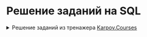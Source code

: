 # Решение заданий на SQL
<details>
<summary>Решение заданий из тренажера <a href="https://lab.karpov.courses/learning/152/">Karpov.Courses</a>  </summary>

<details>
  <summary>Базовые запросы SQL</summary>
  
  **Задание №1**

Выведите все записи из таблицы **products**.
Поля в результирующей таблице: **product_id**, **name**, **price**
```sql
SELECT *
FROM products
```
**Задание №2**

Выведите все записи из таблицы products, отсортировав их по наименованиям товаров в алфавитном порядке, т.е. по возрастанию. Для сортировки используйте оператор **ORDER BY**.
Поля в результирующей таблице: **product_id**, **name**, **price**
```sql
SELECT product_id,
       name,
       price
FROM   products
ORDER BY name 
```
**Задание №3**

Отсортируйте таблицу **courier_actions** сначала по колонке **courier_id** по возрастанию id курьера, потом по колонке **action** (снова по возрастанию), а затем по колонке **time**, но уже по убыванию — от самого последнего действия к самому первому. Не забудьте включить в результат колонку **order_id**.

Добавьте в запрос оператор **LIMIT** и выведите только первые 1000 строк результирующей таблицы.

Поля в результирующей таблице: **courier_id**, **order_id**, **action**, **time**
```sql
SELECT courier_id,
       order_id,
       action,
       time
FROM   courier_actions
ORDER BY courier_id, action, time DESC 
LIMIT 1000
```
**Задание №4**

Используя операторы **SELECT**, **FROM**, **ORDER BY** и **LIMIT**, определите 5 самых дорогих товаров в таблице **products**, которые доставляет наш сервис. Выведите их наименования и цену.

Поля в результирующей таблице: **name**, **price**
```sql
SELECT name,
       price
FROM   products
ORDER BY price DESC 
LIMIT 5
```
**Задание №5**

Повторите запрос из предыдущего задания, но теперь колонки name и **price** переименуйте соответственно в **product_name** и **product_price**.

Поля в результирующей таблице: **product_name**, **product_price**
```sql
SELECT name AS product_name,
       price AS product_price
FROM   products
ORDER BY product_price DESC 
LIMIT 5
```
**Задание №6**

Используя операторы **SELECT**, **FROM**, **ORDER BY** и **LIMIT**, а также функцию **LENGTH**, определите товар с самым длинным названием в таблице **products**. Выведите его наименование, длину наименования в символах, а также цену этого товара. Колонку с длиной наименования в символах назовите **name_length**.

Поля в результирующей таблице: name, name_length, price
```sql
SELECT name,
       price,
       length (name) AS name_length
FROM   products
ORDER BY name_length DESC 
LIMIT 1
```
**Задание №7**

Примените последовательно функции **UPPER** и **SPLIT_PART** к колонке name и преобразуйте наименования товаров в таблице **products** так, чтобы от названий осталось только первое слово, записанное в верхнем регистре. Колонку с новым названием, состоящим из первого слова, назовите **first_word**.

В результат включите исходные наименования товаров, новые наименования из первого слова, а также цену товаров. Результат отсортируйте по возрастанию исходного наименования товара в колонке **name**.

Поля в результирующей таблице: **name**, **first_word**, **price**
```sql
SELECT name,
       price,
       upper (split_part (name, ' ', 1)) as first_word
FROM   products
ORDER BY name
```
**Задание №8**

Измените тип колонки **price** из таблицы **products** на **VARCHAR**. Выведите колонки с наименованием товаров, ценой в исходном формате и ценой в формате **VARCHAR**. Новую колонку с ценой в новом формате назовите **price_char**.

Результат отсортируйте по возрастанию исходного наименования товара в колонке name. Количество выводимых записей не ограничивайте.

Поле в результирующей таблице: **name**, **price**, **price_char**
```sql
SELECT name,
       price,
       cast(price AS varchar) AS price_char
FROM   products
ORDER BY name
```
**Задание №9**

Для первых 200 записей из таблицы **orders** выведите информацию в следующем виде (обратите внимание на пробелы):

Заказ № [id заказа] создан [дата]

Полученную колонку назовите **order_info**.
```sql
SELECT concat ('Заказ №', ' ', order_id, ' ', 'создан', ' ', creation_time::date) AS order_info
FROM   orders 
LIMIT 200
```
**Задание №10**

Выведите id всех курьеров и их годы рождения из таблицы **couriers**.

Год рождения необходимо получить из колонки **birth_date**. Новую колонку с годом назовите **birth_year**. Результат отсортируйте сначала по убыванию года рождения курьера (т.е. от самых младших к самым старшим), затем по возрастанию id курьера.

Поля в результирующей таблице: **courier_id**, **birth_year**
```sql
SELECT courier_id,
       date_part('year', birth_date) AS birth_year
FROM   couriers
ORDER BY birth_year DESC, courier_id
```
**Задание №11**

Как и в предыдущем задании, снова выведите id всех курьеров и их годы рождения, только теперь к извлеченному году примените функцию **COALESCE**. Укажите параметры функции так, чтобы вместо **NULL** значений в результат попадало текстовое значение **unknown**. Названия полей оставьте прежними.

Отсортируйте итоговую таблицу сначала по убыванию года рождения курьера, затем по возрастанию id курьера.

Поля в результирующей таблице: **courier_id**, **birth_year**


```sql
SELECT courier_id,
       COALESCE(CAST(date_part('year', birth_date) as varchar),'unknown') AS birth_year
FROM   couriers
ORDER BY birth_year DESC, courier_id
```
**Задание №12**

Давайте представим, что по какой-то необъяснимой причине мы вдруг решили в одночасье повысить цену всех товаров в таблице products на **5%**.

Выведите id и наименования всех товаров, их старую и новую цену. Колонку со старой ценой назовите **old_price**, а колонку с новой — ***new_price**.

Результат отсортируйте сначала по убыванию новой цены, затем по возрастанию id товара.

Поля в результирующей таблице: **product_id**, **name**, **old_price**, **new_price**
```sql
SELECT product_id,
       name,
       price AS old_price,
       price + (price/100)* 5 AS new_price
FROM   products
ORDER BY new_price DESC, product_id
```
**Задание №13**

Вновь, как и в прошлом задании, повысьте цену всех товаров на **5%**, только теперь к колонке с новой ценой примените функцию **ROUND**. Выведите id и наименования товаров, их старую цену, а также новую цену с округлением. Новую цену округлите до одного знака после запятой, но тип данных не меняйте.

Результат отсортируйте сначала по убыванию новой цены, затем по возрастанию id товара.

Поля в результирующей таблице: **product_id**, **name**, **old_price**, **new_price**
```sql
SELECT product_id,
       name,
       price AS old_price,
       round(price + (price/100)*5, 1) AS new_price
FROM   products
ORDER BY new_price DESC, product_id
```
**Задание №14**

Повысьте цену на **5%** только на те товары, цена которых превышает **100** рублей. Цену остальных товаров оставьте без изменений. Также не повышайте цену на икру, которая и так стоит **800** рублей. Выведите id и наименования всех товаров, их старую и новую цену. Цену округлять не нужно.

Результат отсортируйте сначала по убыванию новой цены, затем по возрастанию id товара.

Поля в результирующей таблице: **product_id**, **name**, **old_price**, **new_price**
```sql
SELECT product_id,
       name,
       price AS old_price,
       CASE
       WHEN price > 100 AND price < 800 THEN price * 1.05
       ELSE price 
       END AS new_price
FROM   products
ORDER BY new_price DESC, product_id
```
**Задание №15**

Вычислите НДС каждого товара в таблице **products** и рассчитайте цену без учёта НДС. Выведите всю информацию о товарах, включая сумму налога и цену без его учёта. Колонки с суммой налога и ценой без НДС назовите соответственно **tax** и **price_before_tax**. Округлите значения в этих колонках до двух знаков после запятой.

Результат отсортируйте сначала по убыванию цены товара без учёта НДС, затем по возрастанию id товара.

Поля в результирующей таблице: **product_id**, **name**, **price**, **tax**, **price_before_tax**
```sql
SELECT product_id,
       name,
       price,
       round((price/1.2)*0.2, 2) AS tax,
       CASE
       WHEN price > 0 THEN round(price - (price/1.2)*0.2, 2)
       ELSE price END AS price_before_tax
FROM   products
ORDER BY price_before_tax DESC, product_id
```
</details>
 <details>
<summary>Фильтрация данных</summary>

   **Задание №1**

Напишите SQL-запрос к таблице **products** и выведите всю информацию о товарах, цена которых не превышает 100 рублей. Результат отсортируйте по возрастанию id товара.

Поля в результирующей таблице: **product_id**, **name**, **price**
```sql
SELECT product_id,
       name,
       price
FROM   products
WHERE  price <= 100
ORDER BY product_id
```
**Задание №2**

Отберите пользователей женского пола из таблицы users. Выведите только id этих пользователей. Результат отсортируйте по возрастанию id.

Добавьте в запрос оператор **LIMIT** и выведите только 1000 первых id из отсортированного списка.

Поле в результирующей таблице: **user_id**
```sql
SELECT user_id
FROM   users
WHERE  sex = 'female'
ORDER BY user_id 
LIMIT 1000
```
**Задание №3**

Отберите из таблицы **user_actions** все действия пользователей по созданию заказов, которые были совершены ими после полуночи 6 сентября 2022 года. Выведите колонки с id пользователей, id созданных заказов и временем их создания.

Результат должен быть отсортирован по возрастанию id заказа.

Поля в результирующей таблице: **user_id**, **order_id**, **time**
```sql
SELECT user_id,
       order_id,
       time
FROM   user_actions
WHERE  action = 'create_order'
   AND time >= '2022/09/06 00:00:00'
ORDER BY order_id
```
**Задание №4**

Назначьте скидку 20% на все товары из таблицы **products** и отберите те, цена на которые с учётом скидки превышает 100 рублей. Выведите id товаров, их наименования, прежнюю цену и новую цену с учётом скидки. Колонку со старой ценой назовите **old_price**, с новой — **new_price**.

Результат должен быть отсортирован по возрастанию id товара.

Поля в результирующей таблице: **product_id**, **name**, **old_price**, **new_price**


```sql
SELECT product_id,
       name,
       price AS old_price,
       price - ((price * 1.2) - price) AS new_price
FROM   products
WHERE  price - ((price * 1.2) - price) > 100
ORDER BY product_id
```
**Задание №5**

Отберите из таблицы **products** все товары, названия которых либо начинаются со слова «чай», либо состоят из пяти символов. Выведите две колонки: id товаров и их наименования.

Результат должен быть отсортирован по возрастанию id товара.

Поля в результирующей таблице: **product_id**, **name**
```sql
SELECT product_id,
       name
FROM   products
WHERE  split_part(name, ' ', 1) = 'чай'
    or length(name) = 5
ORDER BY product_id
```
**Задание №6**

Отберите из таблицы **products** все товары, содержащие в своём названии последовательность символов «чай» (без кавычек). Выведите две колонки: id продукта и его название.

Результат должен быть отсортирован по возрастанию id товара.

Поля в результирующей таблице: **product_id**, **name**
```sql
SELECT product_id,
       name
FROM   products
WHERE  name like '%чай%'
ORDER BY product_id
```
**Задание №7**

Выберите из таблицы **products id** и наименования только тех товаров, названия которых начинаются на букву «с» и содержат только одно слово.

Результат должен быть отсортирован по возрастанию id товара.

Поля в результирующей таблице: **product_id**, **name**
```sql
SELECT product_id,
       name
FROM   products
WHERE  name LIKE 'с%' AND name NOT LIKE '% %'
ORDER BY product_id
```
**Задание №8**

Составьте SQL-запрос, который выбирает из таблицы products все чаи стоимостью больше 60 рублей и вычисляет для них цену со скидкой 25%.

Скидку в % менеджер попросил указать в отдельном столбце в формате текста, то есть вот так: «25%» (без кавычек). Столбцы со скидкой и новой ценой назовите соответственно **discount** и **new_price**.

Также необходимо любым известным способом избавиться от «чайного гриба»: вряд ли менеджер имел в виду и его, когда ставил нам задачу.

Результат должен быть отсортирован по возрастанию id товара.

Поля в результирующей таблице: **product_id**, **name**, **price**, **discount**, **new_price**
```sql
SELECT product_id,
       name,
       price,
       '25%' AS discount,
       price - ((price * 1.25) - price) AS new_price
FROM   products
WHERE  price > 60
   AND name NOT LIKE '%гриб%'
   AND name LIKE '%чай%'
ORDER BY product_id
```
**Задание №9**

Из таблицы **user_actions** выведите всю информацию о действиях пользователей с id 170, 200 и 230 за период с 25 августа по 4 сентября 2022 года включительно. Результат отсортируйте по убыванию id заказа — то есть от самых поздних действий к самым первым.

Поля в результирующей таблице: **user_id**, **order_id**, **action**, **time**
```sql
SELECT user_id,
       order_id,
       action,
       time
FROM   user_actions
WHERE  user_id in (170, 200, 230)
   AND time BETWEEN '2022-08-25'
   AND '2022-09-05'
ORDER BY time DESC
```
**Задание №10**

Напишите SQL-запрос к таблице **couriers** и выведите всю информацию о курьерах, у которых не указан их день рождения.

Результат должен быть отсортирован по возрастанию id курьера.

Поля в результирующей таблице: **birth_date**, **courier_id**, **sex**
```sql
SELECT birth_date,
       courier_id,
       sex
FROM   couriers
WHERE  birth_date IS NULL
ORDER BY courier_id
```
**Задание №11**

Определите id и даты рождения 50 самых молодых пользователей мужского пола из таблицы **users**. Не учитывайте тех пользователей, у которых не указана дата рождения.

Поле в результирующей таблице: **user_id**, **birth_date**
```sql
SELECT user_id,
       birth_date
FROM   users
WHERE  birth_date IS NOT NULL
   AND sex = 'male'
ORDER BY birth_date DESC
LIMIT 50
```
**Задание №12**

Напишите SQL-запрос к таблице **courier_actions**, чтобы узнать id и время доставки последних 10 заказов, доставленных курьером с id 100.

Поля в результирующей таблице: **order_id**, **time**
```sql
SELECT order_id,
       time
FROM   courier_actions
WHERE  courier_id = '100'
   AND action = 'deliver_order'
ORDER BY time DESC 
LIMIT 10
```
**Задание №13**

Из таблицы **user_actions** получите id всех заказов, сделанных пользователями сервиса в августе 2022 года.

Результат отсортируйте по возрастанию id заказа.

Поле в результирующей таблице: **order_id**
```sql
SELECT order_id
FROM   user_actions
WHERE  action = 'create_order'
   AND date_part('month', time) = '08'
ORDER BY order_id
```
**Задание №14**

Из таблицы **couriers** отберите id всех курьеров, родившихся в период с 1990 по 1995 год включительно.

Результат отсортируйте по возрастанию id курьера.

Поле в результирующей таблице: **courier_id**
```sql
SELECT courier_id
FROM   couriers
WHERE  date_part('year', birth_date) BETWEEN '1990' AND '1995'
ORDER BY courier_id
```
**Задание №15**

Из таблицы **user_actions** получите информацию о всех отменах заказов, которые пользователи совершали в течение августа 2022 года по средам с 12:00 до 15:59.

Результат отсортируйте по убыванию id отменённых заказов.

Поля в результирующей таблице: **user_id**, **order_id**, **action**, **time**
```sql
SELECT user_id,
       order_id,
       action,
       time
FROM   user_actions
WHERE  action = 'cancel_order'
   AND date_part('month', time) = '08'
   AND date_part('dow', time) = '03'
   AND date_part('hour', time) BETWEEN 12
   AND 15
ORDER BY order_id DESC
```
**Задание №16**

Как и в задаче из прошлого урока, вычислите НДС каждого товара в таблице products и рассчитайте цену без учёта НДС. Однако теперь примите во внимание, что для товаров из списка налог составляет 10%. Для остальных товаров НДС тот же — 20%.

Выведите всю информацию о товарах, включая сумму налога и цену без его учёта. Колонки с суммой налога и ценой без НДС назовите соответственно tax и **price_before_tax**. Округлите значения в этих колонках до двух знаков после запятой.

Результат отсортируйте сначала по убыванию цены товара без учёта НДС, затем по возрастанию id товара.

Поля в результирующей таблице: **product_id**, **name**, **price**, **tax**, **price_before_tax**
```sql
SELECT product_id,
       name,
       price,
       
    CASE 
       WHEN name IN ('сахар', 'сухарики', 'сушки', 'семечки', 'масло льняное', 'виноград', 'масло оливковое', 'арбуз', 'батон', 'йогурт', 'сливки', 'гречка', 'овсянка', 'макароны', 'баранина', 'апельсины', 'бублики', 'хлеб', 'горох', 'сметана', 'рыба копченая', 'мука', 'шпроты', 'сосиски', 'свинина', 'рис', 'масло кунжутное', 'сгущенка', 'ананас', 'говядина', 'соль', 'рыба вяленая', 'масло подсолнечное', 'яблоки', 'груши', 'лепешка', 'молоко', 'курица', 'лаваш', 'вафли', 'мандарины') THEN round(price / 110 * 10, 2)
        ELSE round(price / 120 * 20, 2) 
        END AS tax,
       
    CASE 
        WHEN name IN ('сахар', 'сухарики', 'сушки', 'семечки', 'масло льняное', 'виноград', 'масло оливковое', 'арбуз', 'батон', 'йогурт', 'сливки', 'гречка', 'овсянка', 'макароны', 'баранина', 'апельсины', 'бублики', 'хлеб', 'горох', 'сметана', 'рыба копченая', 'мука', 'шпроты', 'сосиски', 'свинина', 'рис', 'масло кунжутное', 'сгущенка', 'ананас', 'говядина', 'соль', 'рыба вяленая', 'масло подсолнечное', 'яблоки', 'груши', 'лепешка', 'молоко', 'курица', 'лаваш', 'вафли', 'мандарины') THEN round(price - price / 110 * 10, 2)
        ELSE round(price - price / 120 * 20, 2) 
        END AS price_before_tax
FROM   products
ORDER BY price_before_tax DESC, product_id;                                                                                                                                        
```
</details>
<details>
<summary>Агрегация данных SQL</summary>
**Задание №1**

Выведите id всех уникальных пользователей из таблицы **user_actions**. Результат отсортируйте по возрастанию id.

Поле в результирующей таблице: **user_id**
```sql
SELECT DISTINCT user_id
FROM user_actions
ORDER BY user_id
```
**Задание №2**

Примените **DISTINCT** сразу к двум колонкам таблицы **courier_actions** и отберите уникальные пары значений **courier_id** и **order_id**.

Результат отсортируйте сначала по возрастанию id курьера, затем по возрастанию id заказа.

Поля в результирующей таблице: **courier_id**, **order_id**
```sql
SELECT DISTINCT courier_id,
                order_id
FROM courier_actions
ORDER BY courier_id, order_id
```
**Задание №3**

Посчитайте максимальную и минимальную цены товаров в таблице **products**. Поля назовите соответственно **max_price**, **min_price**.

Поля в результирующей таблице: **max_price**, **min_price**

```sql
SELECT MAX(price) AS max_price,
       MIN(price) AS min_price
FROM products
```
**Задание №4**

Как вы помните, в таблице users у некоторых пользователей не были указаны их даты рождения.

Посчитайте в одном запросе количество всех записей в таблице и количество только тех записей, для которых в колонке **birth_date** указана дата рождения.

Колонку с общим числом записей назовите **dates**, а колонку с записями без пропусков — **dates_not_null**.

Поля в результирующей таблице: **dates**, **dates_not_null**
```sql
SELECT COUNT(*) AS dates,
       COUNT(birth_date) AS dates_not_null
FROM users
```
**Задание №5**

Посчитайте количество всех значений в колонке **user_id** в таблице **user_actions**, а также количество уникальных значений в этой колонке (т.е. количество уникальных пользователей сервиса).

Колонку с первым полученным значением назовите users, а колонку со вторым — **unique_users**.

Поля в результирующей таблице: **users**, **unique_users**
```sql
SELECT COUNT(DISTINCT user_id) AS unique_users,
       COUNT(user_id) AS users
FROM user_actions
```
**Задание №6**

Посчитайте количество курьеров женского пола в таблице **couriers**. Полученный столбец с одним значением назовите **couriers**.

Поле в результирующей таблице: **couriers**
```sql
SELECT COUNT(courier_id) AS couriers
FROM couriers
WHERE sex = 'female'
```
**Задание №7**

Рассчитайте время, когда были совершены первая и последняя доставки заказов в таблице **courier_actions**.

Колонку с временем первой доставки назовите **first_delivery**, а колонку с временем последней — **last_delivery**.

Поля в результирующей таблице: **first_delivery**, **last_delivery**
```sql
SELECT MIN(time) AS first_delivery,
       MAX(time) AS last_delivery
FROM courier_actions
WHERE  action = 'deliver_order'
```
**Задание №8**

Представьте, что один из пользователей сервиса сделал заказ, в который вошли одна пачка сухариков, одна пачка чипсов и один энергетический напиток. Посчитайте стоимость такого заказа.

Колонку с рассчитанной стоимостью заказа назовите **order_price**.

Для расчётов используйте таблицу **products**.

Поле в результирующей таблице: **order_price**
```sql
SELECT SUM(price) AS order_price
FROM   products
WHERE  name IN('сухарики','чипсы','энергетический напиток')
```
**Задание №9**

Посчитайте количество заказов в таблице **orders** с девятью и более товарами. Для этого воспользуйтесь функцией **array_length**, отфильтруйте данные по количеству товаров в заказе и проведите агрегацию. Полученный столбец назовите orders.

Поле в результирующей таблице: **orders**
```sql
SELECT COUNT(ARRAY_LENGTH(product_ids, 1)) AS orders
FROM orders
WHERE ARRAY_LENGTH(product_ids, 1) >= 9
```
**Задание №10**

С помощью функции **AGE** и агрегирующей функции рассчитайте возраст самого молодого курьера мужского пола в таблице **couriers**.

Возраст выразите количеством лет, месяцев и дней (как в примере выше), переведя его в тип **VARCHAR**. 

В качестве даты, относительно которой считать возраст курьеров, используйте свою текущую дату (либо не указывайте её на месте первого аргумента, как показано в примерах).

Полученную колонку со значением возраста назовите **min_age**.

Поле в результирующей таблице: **min_age**
```sql
SELECT AGE(CURRENT_DATE, MAX(birth_date)) :: varchar as min_age
FROM couriers
WHERE sex = 'male'
```
**Задание №11**

Посчитайте стоимость заказа, в котором будут три пачки сухариков, две пачки чипсов и один энергетический напиток. Колонку с рассчитанной стоимостью заказа назовите **order_price**.

Для расчётов используйте таблицу **products**.

Поле в результирующей таблице: **order_price**
```sql
SELECT SUM(CASE WHEN name = 'сухарики' THEN price * 3
                WHEN name = 'чипсы' THEN price * 2
                WHEN name = 'энергетический напиток' THEN price * 1 
                END) AS order_price
FROM products
```
**Задание №12**

Рассчитайте среднюю цену товаров в таблице **products**, в названиях которых присутствуют слова «чай» или «кофе». Любым известным способом исключите из расчёта товары, содержащие в названии «иван-чай» или «чайный гриб».

Среднюю цену округлите до двух знаков после запятой. Столбец с полученным значением назовите **avg_price**.

Поле в результирующей таблице: **avg_price**
```sql
SELECT round(avg(price), 2) AS avg_price
FROM   products
WHERE  (name LIKE '%чай%'
    OR name LIKE '%кофе%')
   AND name NOT LIKE '%иван-чай%'
   AND name NOT LIKE '%гриб%'
```
**Задание №13**

Воспользуйтесь функцией **AGE** и рассчитайте разницу в возрасте между самым старым и самым молодым пользователями мужского пола в таблице **users**. 

Разницу в возрасте выразите количеством лет, месяцев и дней, переведя её в тип **VARCHAR**. 

Колонку с посчитанным значением назовите **age_diff**.

Поле в результирующей таблице: **age_diff**


```sql
SELECT AGE(MAX(birth_date), MIN(birth_date)) :: varchar as age_diff
FROM users
```
**Задание №14**

Рассчитайте среднее количество товаров в заказах из таблицы orders, которые пользователи оформляли по выходным дням (суббота и воскресенье) в течение всего времени работы сервиса.

Полученное значение округлите до двух знаков после запятой. Колонку с ним назовите **avg_order_size**.

Поле в результирующей таблице: **avg_order_size**
```sql
SELECT ROUND(AVG(ARRAY_LENGTH(product_ids, 1)), 2) AS avg_order_size
FROM orders
WHERE DATE_PART('DOW', creation_time) IN(6, 0)
```
**Задание №15**

На основе данных в таблице **user_actions** посчитайте количество уникальных пользователей сервиса, количество уникальных заказов, поделите одно на другое и выясните, сколько заказов приходится на одного пользователя.

В результирующей таблице отразите все три значения — поля назовите соответственно **unique_users**, **unique_orders**, **orders_per_user**.

Показатель числа заказов на пользователя округлите до двух знаков после запятой.

Поля в результирующей таблице: **unique_users**, **unique_orders**, **orders_per_user**
```sql
SELECT COUNT(DISTINCT(user_id)) AS unique_users,
       COUNT(DISTINCT(order_id)) AS unique_orders,
       ROUND(COUNT(DISTINCT order_id)::decimal/COUNT(DISTINCT user_id),2) AS orders_per_user
FROM user_actions
```
**Задание №16**

Посчитайте, сколько пользователей никогда не отменяли свой заказ. Для этого из общего числа всех уникальных пользователей отнимите число уникальных пользователей, которые хотя бы раз отменяли заказ. Подумайте, какое условие необходимо указать в **FILTER**, чтобы получить корректный результат.

Полученный столбец назовите **users_count**.

Поле в результирующей таблице: **users_count**
```sql
SELECT (COUNT(DISTINCT user_id) - COUNT(DISTINCT user_id) filter (WHERE action = 'cancel_order')) as users_count
FROM user_actions
```
**Задание №17**

Посчитайте общее количество заказов в таблице **orders**, количество заказов с пятью и более товарами и найдите долю заказов с пятью и более товарами в общем количестве заказов.

В результирующей таблице отразите все три значения — поля назовите соответственно **orders**, **large_orders**, **large_orders_share**.

Долю заказов с пятью и более товарами в общем количестве товаров округлите до двух знаков после запятой.

Поля в результирующей таблице: **orders**, **large_orders**, **large_orders_share**
```sql
SELECT COUNT(order_id) AS orders,
       COUNT(product_ids) filter (WHERE (ARRAY_LENGTH(product_ids, 1) >= 5)) AS large_orders,
       ROUND(COUNT(order_id) filter (WHERE ARRAY_LENGTH(product_ids, 1) >= 5)/COUNT(order_id)::decimal,2) as large_orders_share
FROM orders
```
</details>












